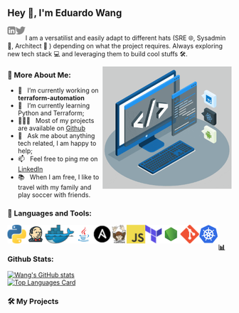 ## Hey 👋, I'm Eduardo Wang
<a href='https://www.linkedin.com/in/eduardo-wang/'><img align='left' alt="linkedin" src="https://raw.githubusercontent.com/ebwang/ebwang/main/images/linkedin.svg" height='18px'/></a>
<a href='https://twitter.com/ebwang'><img align='left' alt="twitter" src="https://raw.githubusercontent.com/ebwang/ebwang/main/images/twitter.svg" height='18px'/></a>
<br/>
I am a versatilist and easily adapt to different hats (SRE 🌐, Sysadmin 📱, Architect 🤖 ) depending on what the project requires. Always exploring new tech stack 💻 and leveraging them to build cool stuffs 🛠️. 
<br/>

<img align="right" alt="GIF" src="https://github.com/ebwang/ebwang/blob/main/images/techstack.gif" width="290px"/>
  
### 🧐 More About Me:

- 🔭 &nbsp; I’m currently working on **terraform-automation**
- 🌱 &nbsp; I’m currently learning Python and Terraform; 
- 👨🏻‍💻 &nbsp; Most of my projects are available on [Github](https://github.com/ebwang?tab=repositories)
- 💬 &nbsp; Ask me about anything tech related, I am happy to help;
- 📫 &nbsp; Feel free to ping me on [LinkedIn](https://www.linkedin.com/in/eduardo-wang/)
- 📚 &nbsp; When I am free, I like to travel with my family and play soccer with friends.



### 🔨 Languages and Tools:
<a href="https://www.python.org" target="_blank"><img align="left" alt="Python" height ="42px" src="https://github.com/ebwang/ebwang/blob/main/icons/python.png"></a>
<a href="https://www.jenkins.io" target="_blank"> <img align="left" alt="Jenkins" height ="42px" src="https://github.com/ebwang/ebwang/blob/main/icons/jenkins.png"> </a>
<a href="https://www.docker.com" target="_blank"><img align="left" alt="Docker" height ="42px" src="https://github.com/ebwang/ebwang/blob/main/icons/docker.png"></a>
<a href="https://www.java.com" target="_blank"><img align="left" alt="Java" height ="42px" src="https://github.com/ebwang/ebwang/blob/main/icons/java.svg"></a>
<a href="https://www.ansible.com/" target="_blank"> <img align="left" src="https://github.com/ebwang/ebwang/blob/main/icons/ansible.png" alt="Ansible" height ="42px"/> </a>
<a href="https://docs.docker.com/compose/" target="_blank"> <img align="left" src="https://github.com/ebwang/ebwang/blob/main/icons/composer.png" alt="Composer" height ="42px"/> </a>
<a href="https://developer.mozilla.org/en-US/docs/Web/JavaScript" target="_blank"> <img align="left" alt="JavaScript" height ="42px"  src="https://github.com/ebwang/ebwang/blob/main/icons/javascript.png"> </a>
<a href="https://www.terraform.io/" target="_blank"><img align="left" alt="Terraform" height ="42px" src="https://github.com/ebwang/ebwang/blob/main/icons/terraform.png"></a>
<a href="https://nodejs.org" target="_blank"><img align="left" alt="Node.js" height ="42px" src="https://github.com/ebwang/ebwang/blob/main/icons/node.svg"></a>
<a href="https://git-scm.com/" target="_blank"> <img src="https://github.com/ebwang/ebwang/blob/main/icons/git.png" align="left" alt="git" height='42px'/> </a>
<a href="https://kubernetes.io/" target="_blank"> <img src="https://github.com/ebwang/ebwang/blob/main/icons/kubernetes.png" align="left" alt="Kubernetes" height='42px'/> </a>
<br>



### 📊 Github Stats:
[![Wang's GitHub stats](https://github-readme-stats.vercel.app/api?username=ebwang)](https://github.com/ebwang)
<br>
[![Top Languages Card](https://github-readme-stats.vercel.app/api/top-langs/?username=ebwang&layout=compact)](https://github.com/ebwang)


### 🛠️ My Projects

